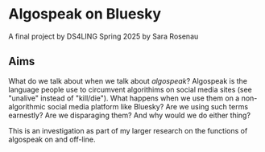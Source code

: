 # Algospeak on Bluesky
A final project by DS4LING Spring 2025 by Sara Rosenau

## Aims
What do we talk about when we talk about *algospeak*? Algospeak is the language people use to circumvent algorithims on social media sites (see "unalive" instead of "kill/die"). What happens when we use them on a non-algorithmic social media platform like Bluesky? Are we using such terms earnestly? Are we disparaging them? And why would we do either thing?

This is an investigation as part of my larger research on the functions of algospeak on and off-line.
